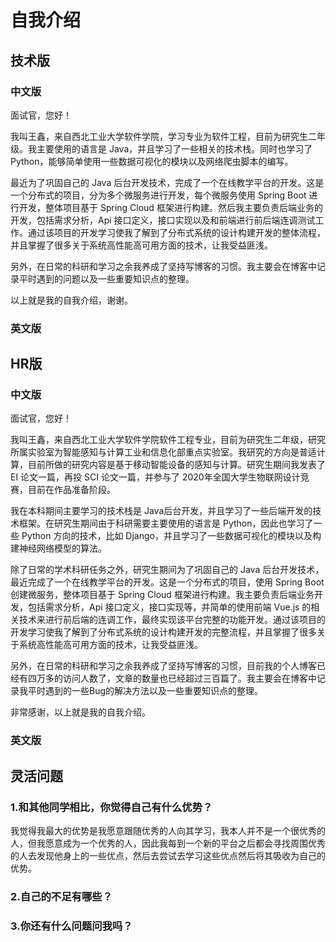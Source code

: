 # 自我介绍

## 技术版

### 中文版

面试官，您好！

我叫王鑫，来自西北工业大学软件学院，学习专业为软件工程，目前为研究生二年级。我主要使用的语言是 Java，并且学习了一些相关的技术栈。同时也学习了 Python，能够简单使用一些数据可视化的模块以及网络爬虫脚本的编写。

最近为了巩固自己的 Java 后台开发技术，完成了一个在线教学平台的开发。这是一个分布式的项目，分为多个微服务进行开发，每个微服务使用 Spring Boot 进行开发，整体项目基于 Spring Cloud 框架进行构建。然后我主要负责后端业务的开发，包括需求分析，Api 接口定义，接口实现以及和前端进行前后端连调测试工作。通过该项目的开发学习使我了解到了分布式系统的设计构建开发的整体流程，并且掌握了很多关于系统高性能高可用方面的技术，让我受益匪浅。

另外，在日常的科研和学习之余我养成了坚持写博客的习惯。我主要会在博客中记录平时遇到的问题以及一些重要知识点的整理。

以上就是我的自我介绍，谢谢。

### 英文版



## HR版

### 中文版

面试官，您好！

我叫王鑫，来自西北工业大学软件学院软件工程专业，目前为研究生二年级，研究所属实验室为智能感知与计算工业和信息化部重点实验室。我研究的方向是普适计算，目前所做的研究内容是基于移动智能设备的感知与计算。研究生期间我发表了 EI 论文一篇，再投 SCI 论文一篇，并参与了 2020年全国大学生物联网设计竞赛，目前在作品准备阶段。

我在本科期间主要学习的技术栈是 Java后台开发，并且学习了一些后端开发的技术框架。在研究生期间由于科研需要主要使用的语言是 Python，因此也学习了一些 Python 方向的技术，比如 Django，并且学习了一些数据可视化的模块以及构建神经网络模型的算法。

除了日常的学术科研任务之外，研究生期间为了巩固自己的 Java 后台开发技术，最近完成了一个在线教学平台的开发。这是一个分布式的项目，使用 Spring Boot 创建微服务，整体项目基于 Spring Cloud 框架进行构建。我主要负责后端业务开发，包括需求分析，Api 接口定义，接口实现等，并简单的使用前端 Vue.js 的相关技术来进行前后端的连调工作，最终实现该平台完整的功能开发。通过该项目的开发学习使我了解到了分布式系统的设计构建开发的完整流程，并且掌握了很多关于系统高性能高可用方面的技术，让我受益匪浅。

另外，在日常的科研和学习之余我养成了坚持写博客的习惯，目前我的个人博客已经有四万多的访问人数了，文章的数量也已经超过三百篇了。我主要会在博客中记录我平时遇到的一些Bug的解决方法以及一些重要知识点的整理。

非常感谢，以上就是我的自我介绍。

### 英文版

## 灵活问题

### 1.和其他同学相比，你觉得自己有什么优势？

我觉得我最大的优势是我愿意跟随优秀的人向其学习，我本人并不是一个很优秀的人，但我愿意成为一个优秀的人，因此我每到一个新的平台之后都会寻找周围优秀的人去发现他身上的一些优点，然后去尝试去学习这些优点然后将其吸收为自己的优势。

### 2.自己的不足有哪些？



### 3.你还有什么问题问我吗？

